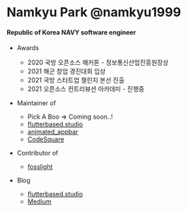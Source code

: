 # Namkyu Park @namkyu1999

#### Republic of Korea NAVY software engineer

- Awards
  * 2020 국방 오픈소스 해커톤 - 정보통신산업진흥원장상
  * 2021 해군 창업 경진대회 입상
  * 2021 국방 스타트업 챌린지 본선 진출
  * 2021 오픈소스 컨트리뷰션 아카데미 - 진행중

- Maintainer of
  * Pick A Boo => Coming soon..!
  * [flutterbased.studio](https://flutterbased.studio)
  * [animated_appbar](https://github.com/namkyu1999/animated_appbar)
  * [CodeSquare](https://github.com/osamhack2020/WEB_CodeSquare_AmongUs)
  
- Contributor of
  * [fosslight](https://github.com/fosslight/fosslight)

- Blog
  * [flutterbased.studio](https://flutterbased.studio)
  * [Medium](https://trialxxerror.medium.com)
